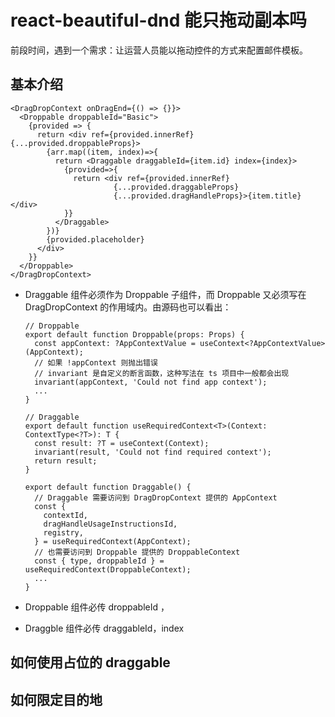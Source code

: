 # react-beautiful-dnd 能只拖动副本吗

前段时间，遇到一个需求：让运营人员能以拖动控件的方式来配置邮件模板。



## 基本介绍



```tsx
<DragDropContext onDragEnd={() => {}}>
  <Droppable droppableId="Basic">
  	{provided => {
      return <div ref={provided.innerRef} {...provided.droppableProps}>
        {arr.map((item, index)=>{
          return <Draggable draggableId={item.id} index={index}>
            {provided=>{
              return <div ref={provided.innerRef}
                       {...provided.draggableProps}
                       {...provided.dragHandleProps}>{item.title}</div>
            }}
          </Draggable>
        })}
        {provided.placeholder}
      </div>
    }}
  </Droppable> 
</DragDropContext>
```



- Draggable 组件必须作为 Droppable 子组件，而 Droppable 又必须写在 DragDropContext 的作用域内。由源码也可以看出：

  

  ```tsx
  // Droppable
  export default function Droppable(props: Props) {
    const appContext: ?AppContextValue = useContext<?AppContextValue>(AppContext);
    // 如果 !appContext 则抛出错误
    // invariant 是自定义的断言函数，这种写法在 ts 项目中一般都会出现
    invariant(appContext, 'Could not find app context'); 
    ...
  }
  ```

  

  ```tsx
  // Draggable
  export default function useRequiredContext<T>(Context: ContextType<?T>): T {
    const result: ?T = useContext(Context);
    invariant(result, 'Could not find required context');
    return result;
  }
  
  export default function Draggable() {
    // Draggable 需要访问到 DragDropContext 提供的 AppContext
    const {
      contextId,
      dragHandleUsageInstructionsId,
      registry,
    } = useRequiredContext(AppContext);
    // 也需要访问到 Droppable 提供的 DroppableContext
    const { type, droppableId } = useRequiredContext(DroppableContext); 
    ...
  }
  ```

  

- Droppable 组件必传 droppableId ，

  

- Draggble 组件必传 draggableId，index







## 如何使用占位的 draggable



## 如何限定目的地
